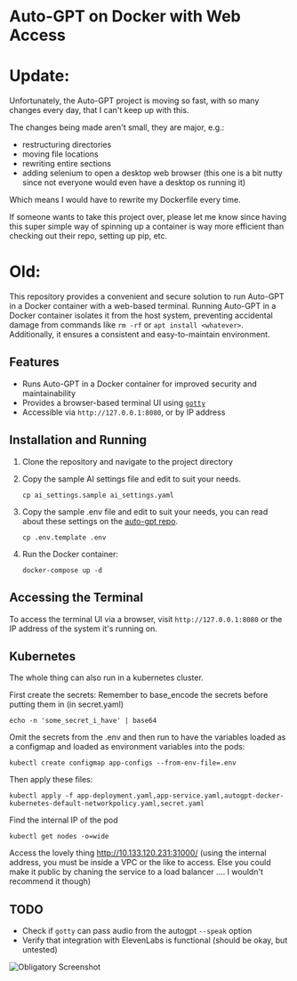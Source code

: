 # Auto-GPT on Docker with Web Access

# Update:

Unfortunately, the Auto-GPT project is moving so fast, with so many changes every day, that I can't keep up with this. 

The changes being made aren't small, they are major, e.g.:
* restructuring directories
* moving file locations
* rewriting entire sections
* adding selenium to open a desktop web browser (this one is a bit nutty since not everyone would even have a desktop os running it)

Which means I would have to rewrite my Dockerfile every time.

If someone wants to take this project over, please let me know since having this super simple way of spinning up a container is way more efficient than checking out their repo, setting up pip, etc.



# Old:


This repository provides a convenient and secure solution to run Auto-GPT in a Docker container with a web-based terminal. Running Auto-GPT in a Docker container isolates it from the host system, preventing accidental damage from commands like `rm -rf` or `apt install <whatever>`. Additionally, it ensures a consistent and easy-to-maintain environment.

## Features

- Runs Auto-GPT in a Docker container for improved security and maintainability
- Provides a browser-based terminal UI using [`gotty`](https://github.com/sorenisanerd/gotty)
- Accessible via `http://127.0.0.1:8080`, or by IP address

## Installation and Running

1. Clone the repository and navigate to the project directory
2. Copy the sample AI settings file and edit to suit your needs.

    ```
    cp ai_settings.sample ai_settings.yaml
    ```

3. Copy the sample .env file and edit to suit your needs, you can read about these settings on the [auto-gpt repo](https://github.com/Significant-Gravitas/Auto-GPT).

    ```
    cp .env.template .env
    ```

4. Run the Docker container:

    ```
    docker-compose up -d
    ```


## Accessing the Terminal

To access the terminal UI via a browser, visit `http://127.0.0.1:8080` or the IP address of the system it's running on. 

## Kubernetes

The whole thing can also run in a kubernetes cluster.

First create the secrets:
Remember to base_encode the secrets before putting them in (in secret.yaml)
```commandline
echo -n 'some_secret_i_have' | base64
```

Omit the secrets from the .env and then run to have the variables loaded as a configmap and loaded as environment variables into the pods:
```commandline
kubectl create configmap app-configs --from-env-file=.env
```

Then apply these files:
```commandline
kubectl apply -f app-deployment.yaml,app-service.yaml,autogpt-docker-kubernetes-default-networkpolicy.yaml,secret.yaml
```

Find the internal IP of the pod
```commandline
kubectl get nodes -o=wide
```

Access the lovely thing
http://10.133.120.231:31000/ (using the internal address, you must be inside a VPC or the like to access. Else you could make it public by chaning the service to a load balancer .... I wouldn't recommend it though)

## TODO

- Check if `gotty` can pass audio from the autogpt `--speak` option
- Verify that integration with ElevenLabs is functional (should be okay, but untested)

![Obligatory Screenshot](screenshots/screenshot.png)

